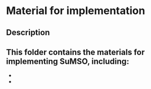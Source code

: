 # Material for implementation

## Description
This folder contains the materials for implementing SuMSO, including:
-
-
-
